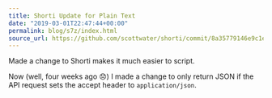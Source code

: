 ```yaml
---
title: Shorti Update for Plain Text
date: "2019-03-01T22:47:44+00:00"
permalink: blog/s7z/index.html
source_url: https://github.com/scottwater/shorti/commit/8a35779146e9c1e63b753ff282844529801eab3f
---
```


Made a change to Shorti makes it much easier to script.

Now (well, four weeks ago 😞) I made a change to only return JSON if the API request sets the accept header to `application/json`.

